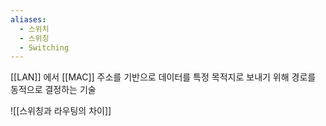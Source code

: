 ```yaml
---
aliases:
  - 스위치
  - 스위칭
  - Switching
---
```

[[LAN]] 에서 [[MAC]] 주소를 기반으로 데이터를 특정 목적지로 보내기 위해 경로를 동적으로 결정하는 기술

![[스위칭과 라우팅의 차이]]